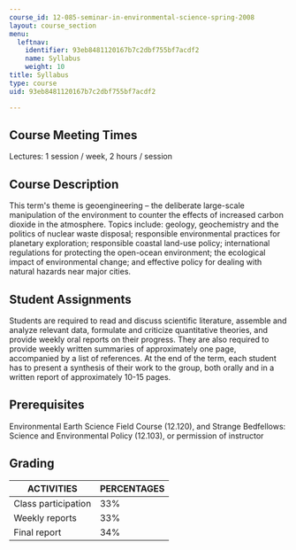 ```yaml
---
course_id: 12-085-seminar-in-environmental-science-spring-2008
layout: course_section
menu:
  leftnav:
    identifier: 93eb8481120167b7c2dbf755bf7acdf2
    name: Syllabus
    weight: 10
title: Syllabus
type: course
uid: 93eb8481120167b7c2dbf755bf7acdf2

---
```


Course Meeting Times
--------------------

Lectures: 1 session / week, 2 hours / session

Course Description
------------------

This term's theme is geoengineering – the deliberate large-scale manipulation of the environment to counter the effects of increased carbon dioxide in the atmosphere. Topics include: geology, geochemistry and the politics of nuclear waste disposal; responsible environmental practices for planetary exploration; responsible coastal land-use policy; international regulations for protecting the open-ocean environment; the ecological impact of environmental change; and effective policy for dealing with natural hazards near major cities.

Student Assignments
-------------------

Students are required to read and discuss scientific literature, assemble and analyze relevant data, formulate and criticize quantitative theories, and provide weekly oral reports on their progress. They are also required to provide weekly written summaries of approximately one page, accompanied by a list of references. At the end of the term, each student has to present a synthesis of their work to the group, both orally and in a written report of approximately 10-15 pages.

Prerequisites
-------------

Environmental Earth Science Field Course (12.120), and Strange Bedfellows: Science and Environmental Policy (12.103), or permission of instructor

Grading
-------

| ACTIVITIES | PERCENTAGES |
| --- | --- |
| Class participation | 33% |
| Weekly reports | 33% |
| Final report | 34%